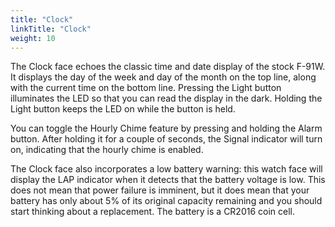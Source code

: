 ```yaml
---
title: "Clock"
linkTitle: "Clock"
weight: 10
---
```

The Clock face echoes the classic time and date display of the stock F-91W. It displays the day of the week and day of the month on the top line, along with the current time on the bottom line. Pressing the Light button illuminates the LED so that you can read the display in the dark. Holding the Light button keeps the LED on while the button is held.

You can toggle the Hourly Chime feature by pressing and holding the Alarm button. After holding it for a couple of seconds, the Signal indicator will turn on, indicating that the hourly chime is enabled.

The Clock face also incorporates a low battery warning: this watch face will display the LAP indicator when it detects that the battery voltage is low. This does not mean that power failure is imminent, but it does mean that your battery has only about 5% of its original capacity remaining and you should start thinking about a replacement. The battery is a CR2016 coin cell.
